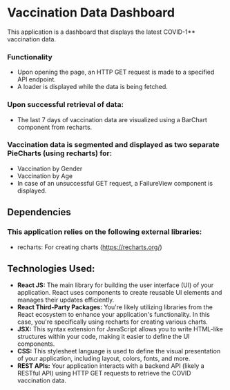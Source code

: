 # Vaccination Data Dashboard

This application is a dashboard that displays the latest COVID-1** vaccination data.

### Functionality

* Upon opening the page, an HTTP GET request is made to a specified API endpoint.
* A loader is displayed while the data is being fetched.
  
### Upon successful retrieval of data:

* The last 7 days of vaccination data are visualized using a BarChart component from recharts.
  
### Vaccination data is segmented and displayed as two separate PieCharts (using recharts) for:
* Vaccination by Gender
* Vaccination by Age
* In case of an unsuccessful GET request, a FailureView component is displayed.
  
## Dependencies

### This application relies on the following external libraries:

* recharts: For creating charts (https://recharts.org/)

## Technologies Used:

* **React JS:** The main library for building the user interface (UI) of your application. React uses components to create reusable UI elements and manages their updates efficiently.
* **React Third-Party Packages:** You're likely utilizing libraries from the React ecosystem to enhance your application's functionality. In this case, you're specifically using recharts 
   for creating various charts.
* **JSX:** This syntax extension for JavaScript allows you to write HTML-like structures within your code, making it easier to define the UI components.
* **CSS:** This stylesheet language is used to define the visual presentation of your application, including layout, colors, fonts, and more.
* **REST APIs:** Your application interacts with a backend API (likely a RESTful API) using HTTP GET requests to retrieve the COVID vaccination data.


